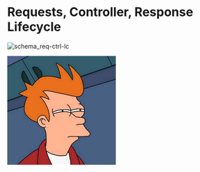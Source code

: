 # Requests, Controller, Response Lifecycle

![schema_req-ctrl-lc](http://symfony.com/doc/current/_images/request-flow.png)

![Futurama Fry](../img/futuramaFry.jpg)
